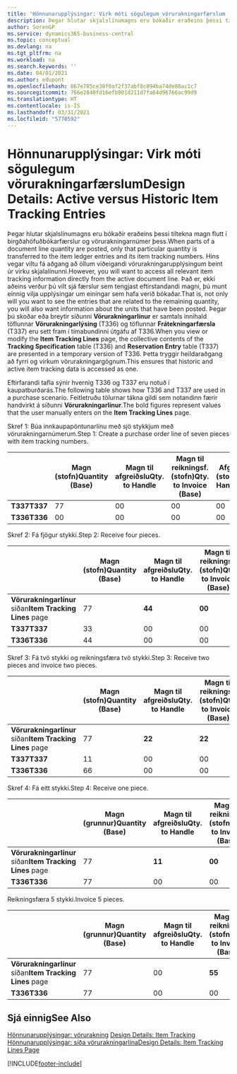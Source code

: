 ```yaml
---
title: 'Hönnunarupplýsingar: Virk móti sögulegum vörurakningarfærslum | Microsoft Docs'
description: Þegar hlutar skjalslínumagns eru bókaðir eraðeins þessi tiltekna magn flutt í birgðahöfuðbókarfærslur og vörurakningarnúmer þess. Hins vegar viltu fá aðgang að öllum viðeigandi vörurakningarupplýsingum beint úr virku skjalalínunni. Það er, ekki aðeins verður þú vilt sjá færslur sem tengjast eftirstandandi magni, þú munt einnig vilja upplýsingar um einingar sem hafa verið bókaðar. Þegar þú skoðar eða breytir síðunni **Vörurakningarlínur** er samtals innihald töflunnar **Vörurakningarlýsing** (T336) og töflunnar **Frátekningarfærsla** (T337) eru sett fram í tímabundinni útgáfu af T336. Þetta tryggir heildaraðgang að fyrri og virkum vörurakningargögnum.
author: SorenGP
ms.service: dynamics365-business-central
ms.topic: conceptual
ms.devlang: na
ms.tgt_pltfrm: na
ms.workload: na
ms.search.keywords: ''
ms.date: 04/01/2021
ms.author: edupont
ms.openlocfilehash: 867e785ce38f0af2f37abf8c894ba74de88ac1c7
ms.sourcegitcommit: 766e2840fd16efb901d211d7fa64d96766ac99d9
ms.translationtype: HT
ms.contentlocale: is-IS
ms.lasthandoff: 03/31/2021
ms.locfileid: "5770592"
---
```

# <a name="design-details-active-versus-historic-item-tracking-entries"></a><span data-ttu-id="4922a-107">Hönnunarupplýsingar: Virk móti sögulegum vörurakningarfærslum</span><span class="sxs-lookup"><span data-stu-id="4922a-107">Design Details: Active versus Historic Item Tracking Entries</span></span>
<span data-ttu-id="4922a-108">Þegar hlutar skjalslínumagns eru bókaðir eraðeins þessi tiltekna magn flutt í birgðahöfuðbókarfærslur og vörurakningarnúmer þess.</span><span class="sxs-lookup"><span data-stu-id="4922a-108">When parts of a document line quantity are posted, only that particular quantity is transferred to the item ledger entries and its item tracking numbers.</span></span> <span data-ttu-id="4922a-109">Hins vegar viltu fá aðgang að öllum viðeigandi vörurakningarupplýsingum beint úr virku skjalalínunni.</span><span class="sxs-lookup"><span data-stu-id="4922a-109">However, you will want to access all relevant item tracking information directly from the active document line.</span></span> <span data-ttu-id="4922a-110">Það er, ekki aðeins verður þú vilt sjá færslur sem tengjast eftirstandandi magni, þú munt einnig vilja upplýsingar um einingar sem hafa verið bókaðar.</span><span class="sxs-lookup"><span data-stu-id="4922a-110">That is, not only will you want to see the entries that are related to the remaining quantity, you will also want information about the units that have been posted.</span></span> <span data-ttu-id="4922a-111">Þegar þú skoðar eða breytir síðunni **Vörurakningarlínur** er samtals innihald töflunnar **Vörurakningarlýsing** (T336) og töflunnar **Frátekningarfærsla** (T337) eru sett fram í tímabundinni útgáfu af T336.</span><span class="sxs-lookup"><span data-stu-id="4922a-111">When you view or modify the **Item Tracking Lines** page, the collective contents of the **Tracking Specification** table (T336) and **Reservation Entry** table (T337) are presented in a temporary version of T336.</span></span> <span data-ttu-id="4922a-112">Þetta tryggir heildaraðgang að fyrri og virkum vörurakningargögnum.</span><span class="sxs-lookup"><span data-stu-id="4922a-112">This ensures that historic and active item tracking data is accessed as one.</span></span>  

 <span data-ttu-id="4922a-113">Eftirfarandi tafla sýnir hvernig T336 og T337 eru notuð í kaupatburðarás.</span><span class="sxs-lookup"><span data-stu-id="4922a-113">The following table shows how T336 and T337 are used in a purchase scenario.</span></span> <span data-ttu-id="4922a-114">Feitletruðu tölurnar tákna gildi sem notandinn færir handvirkt á síðunni **Vörurakningarlínur**.</span><span class="sxs-lookup"><span data-stu-id="4922a-114">The bold figures represent values that the user manually enters on the **Item Tracking Lines** page.</span></span>  

 <span data-ttu-id="4922a-115">Skref 1: Búa innkaupapöntunarlínu með sjö stykkjum með  vörurakningarnúmerum.</span><span class="sxs-lookup"><span data-stu-id="4922a-115">Step 1: Create a purchase order line of seven pieces with item tracking numbers.</span></span>  

||<span data-ttu-id="4922a-116">**Magn (stofn)**</span><span class="sxs-lookup"><span data-stu-id="4922a-116">**Quantity (Base)**</span></span>|<span data-ttu-id="4922a-117">**Magn til afgreiðslu**</span><span class="sxs-lookup"><span data-stu-id="4922a-117">**Qty. to Handle**</span></span>|<span data-ttu-id="4922a-118">**Magn til reikningsf. (stofn)**</span><span class="sxs-lookup"><span data-stu-id="4922a-118">**Qty. to Invoice (Base)**</span></span>|<span data-ttu-id="4922a-119">**Afgreitt magn (stofn)**</span><span class="sxs-lookup"><span data-stu-id="4922a-119">**Quantity Handled (Base)**</span></span>|<span data-ttu-id="4922a-120">**Reikningsfært magn (stofn)**</span><span class="sxs-lookup"><span data-stu-id="4922a-120">**Quantity Invoiced (Base)**</span></span>|  
|-|----------------------------------------------|--------------------------------------------|------------------------------------------------------|-------------------------------------------------------|--------------------------------------------------------|  
|<span data-ttu-id="4922a-121">**T337**</span><span class="sxs-lookup"><span data-stu-id="4922a-121">**T337**</span></span>|<span data-ttu-id="4922a-122">7</span><span class="sxs-lookup"><span data-stu-id="4922a-122">7</span></span>|<span data-ttu-id="4922a-123">0</span><span class="sxs-lookup"><span data-stu-id="4922a-123">0</span></span>|<span data-ttu-id="4922a-124">0</span><span class="sxs-lookup"><span data-stu-id="4922a-124">0</span></span>|<span data-ttu-id="4922a-125">0</span><span class="sxs-lookup"><span data-stu-id="4922a-125">0</span></span>|<span data-ttu-id="4922a-126">0</span><span class="sxs-lookup"><span data-stu-id="4922a-126">0</span></span>|  
|<span data-ttu-id="4922a-127">**T336**</span><span class="sxs-lookup"><span data-stu-id="4922a-127">**T336**</span></span>|<span data-ttu-id="4922a-128">0</span><span class="sxs-lookup"><span data-stu-id="4922a-128">0</span></span>|<span data-ttu-id="4922a-129">0</span><span class="sxs-lookup"><span data-stu-id="4922a-129">0</span></span>|<span data-ttu-id="4922a-130">0</span><span class="sxs-lookup"><span data-stu-id="4922a-130">0</span></span>|<span data-ttu-id="4922a-131">0</span><span class="sxs-lookup"><span data-stu-id="4922a-131">0</span></span>|<span data-ttu-id="4922a-132">0</span><span class="sxs-lookup"><span data-stu-id="4922a-132">0</span></span>|  

 <span data-ttu-id="4922a-133">Skref 2: Fá fjögur stykki.</span><span class="sxs-lookup"><span data-stu-id="4922a-133">Step 2: Receive four pieces.</span></span>  

||<span data-ttu-id="4922a-134">**Magn (stofn)**</span><span class="sxs-lookup"><span data-stu-id="4922a-134">**Quantity (Base)**</span></span>|<span data-ttu-id="4922a-135">**Magn til afgreiðslu**</span><span class="sxs-lookup"><span data-stu-id="4922a-135">**Qty. to Handle**</span></span>|<span data-ttu-id="4922a-136">**Magn til reikningsf. (stofn)**</span><span class="sxs-lookup"><span data-stu-id="4922a-136">**Qty. to Invoice (Base)**</span></span>|<span data-ttu-id="4922a-137">**Afgreitt magn (stofn)**</span><span class="sxs-lookup"><span data-stu-id="4922a-137">**Quantity Handled (Base)**</span></span>|<span data-ttu-id="4922a-138">**Reikningsfært magn (stofn)**</span><span class="sxs-lookup"><span data-stu-id="4922a-138">**Quantity Invoiced (Base)**</span></span>|  
|-|----------------------------------------------|--------------------------------------------|------------------------------------------------------|-------------------------------------------------------|--------------------------------------------------------|  
|<span data-ttu-id="4922a-139">**Vörurakningarlínur** síðan</span><span class="sxs-lookup"><span data-stu-id="4922a-139">**Item Tracking Lines** page</span></span>|<span data-ttu-id="4922a-140">7</span><span class="sxs-lookup"><span data-stu-id="4922a-140">7</span></span>|<span data-ttu-id="4922a-141">**4**</span><span class="sxs-lookup"><span data-stu-id="4922a-141">**4**</span></span>|<span data-ttu-id="4922a-142">**0**</span><span class="sxs-lookup"><span data-stu-id="4922a-142">**0**</span></span>|<span data-ttu-id="4922a-143">0</span><span class="sxs-lookup"><span data-stu-id="4922a-143">0</span></span>|<span data-ttu-id="4922a-144">0</span><span class="sxs-lookup"><span data-stu-id="4922a-144">0</span></span>|  
|<span data-ttu-id="4922a-145">**T337**</span><span class="sxs-lookup"><span data-stu-id="4922a-145">**T337**</span></span>|<span data-ttu-id="4922a-146">3</span><span class="sxs-lookup"><span data-stu-id="4922a-146">3</span></span>|<span data-ttu-id="4922a-147">0</span><span class="sxs-lookup"><span data-stu-id="4922a-147">0</span></span>|<span data-ttu-id="4922a-148">0</span><span class="sxs-lookup"><span data-stu-id="4922a-148">0</span></span>|<span data-ttu-id="4922a-149">0</span><span class="sxs-lookup"><span data-stu-id="4922a-149">0</span></span>|<span data-ttu-id="4922a-150">0</span><span class="sxs-lookup"><span data-stu-id="4922a-150">0</span></span>|  
|<span data-ttu-id="4922a-151">**T336**</span><span class="sxs-lookup"><span data-stu-id="4922a-151">**T336**</span></span>|<span data-ttu-id="4922a-152">4</span><span class="sxs-lookup"><span data-stu-id="4922a-152">4</span></span>|<span data-ttu-id="4922a-153">0</span><span class="sxs-lookup"><span data-stu-id="4922a-153">0</span></span>|<span data-ttu-id="4922a-154">0</span><span class="sxs-lookup"><span data-stu-id="4922a-154">0</span></span>|<span data-ttu-id="4922a-155">4</span><span class="sxs-lookup"><span data-stu-id="4922a-155">4</span></span>|<span data-ttu-id="4922a-156">0</span><span class="sxs-lookup"><span data-stu-id="4922a-156">0</span></span>|  

 <span data-ttu-id="4922a-157">Skref 3: Fá tvö stykki og reikningsfæra tvö stykki.</span><span class="sxs-lookup"><span data-stu-id="4922a-157">Step 3: Receive two pieces and invoice two pieces.</span></span>  

||<span data-ttu-id="4922a-158">**Magn (stofn)**</span><span class="sxs-lookup"><span data-stu-id="4922a-158">**Quantity (Base)**</span></span>|<span data-ttu-id="4922a-159">**Magn til afgreiðslu**</span><span class="sxs-lookup"><span data-stu-id="4922a-159">**Qty. to Handle**</span></span>|<span data-ttu-id="4922a-160">**Magn til reikningsf. (stofn)**</span><span class="sxs-lookup"><span data-stu-id="4922a-160">**Qty. to Invoice (Base)**</span></span>|<span data-ttu-id="4922a-161">**Afgreitt magn (stofn)**</span><span class="sxs-lookup"><span data-stu-id="4922a-161">**Quantity Handled (Base)**</span></span>|<span data-ttu-id="4922a-162">**Reikningsfært magn (stofn)**</span><span class="sxs-lookup"><span data-stu-id="4922a-162">**Quantity Invoiced (Base)**</span></span>|  
|-|----------------------------------------------|--------------------------------------------|------------------------------------------------------|-------------------------------------------------------|--------------------------------------------------------|  
|<span data-ttu-id="4922a-163">**Vörurakningarlínur** síðan</span><span class="sxs-lookup"><span data-stu-id="4922a-163">**Item Tracking Lines** page</span></span>|<span data-ttu-id="4922a-164">7</span><span class="sxs-lookup"><span data-stu-id="4922a-164">7</span></span>|<span data-ttu-id="4922a-165">**2**</span><span class="sxs-lookup"><span data-stu-id="4922a-165">**2**</span></span>|<span data-ttu-id="4922a-166">**2**</span><span class="sxs-lookup"><span data-stu-id="4922a-166">**2**</span></span>|<span data-ttu-id="4922a-167">4</span><span class="sxs-lookup"><span data-stu-id="4922a-167">4</span></span>|<span data-ttu-id="4922a-168">0</span><span class="sxs-lookup"><span data-stu-id="4922a-168">0</span></span>|  
|<span data-ttu-id="4922a-169">**T337**</span><span class="sxs-lookup"><span data-stu-id="4922a-169">**T337**</span></span>|<span data-ttu-id="4922a-170">1</span><span class="sxs-lookup"><span data-stu-id="4922a-170">1</span></span>|<span data-ttu-id="4922a-171">0</span><span class="sxs-lookup"><span data-stu-id="4922a-171">0</span></span>|<span data-ttu-id="4922a-172">0</span><span class="sxs-lookup"><span data-stu-id="4922a-172">0</span></span>|<span data-ttu-id="4922a-173">0</span><span class="sxs-lookup"><span data-stu-id="4922a-173">0</span></span>|<span data-ttu-id="4922a-174">0</span><span class="sxs-lookup"><span data-stu-id="4922a-174">0</span></span>|  
|<span data-ttu-id="4922a-175">**T336**</span><span class="sxs-lookup"><span data-stu-id="4922a-175">**T336**</span></span>|<span data-ttu-id="4922a-176">6</span><span class="sxs-lookup"><span data-stu-id="4922a-176">6</span></span>|<span data-ttu-id="4922a-177">0</span><span class="sxs-lookup"><span data-stu-id="4922a-177">0</span></span>|<span data-ttu-id="4922a-178">0</span><span class="sxs-lookup"><span data-stu-id="4922a-178">0</span></span>|<span data-ttu-id="4922a-179">6</span><span class="sxs-lookup"><span data-stu-id="4922a-179">6</span></span>|<span data-ttu-id="4922a-180">2</span><span class="sxs-lookup"><span data-stu-id="4922a-180">2</span></span>|  

 <span data-ttu-id="4922a-181">Skref 4: Fá eitt stykki.</span><span class="sxs-lookup"><span data-stu-id="4922a-181">Step 4: Receive one piece.</span></span>  

||<span data-ttu-id="4922a-182">**Magn (grunnur)**</span><span class="sxs-lookup"><span data-stu-id="4922a-182">**Quantity (Base)**</span></span>|<span data-ttu-id="4922a-183">**Magn til afgreiðslu**</span><span class="sxs-lookup"><span data-stu-id="4922a-183">**Qty. to Handle**</span></span>|<span data-ttu-id="4922a-184">**Magn til reikningsf. (stofn)**</span><span class="sxs-lookup"><span data-stu-id="4922a-184">**Qty. to Invoice (Base)**</span></span>|<span data-ttu-id="4922a-185">**Afgreitt magn (stofn)**</span><span class="sxs-lookup"><span data-stu-id="4922a-185">**Quantity Handled (Base)**</span></span>|<span data-ttu-id="4922a-186">**Reikningsfært magn (stofn)**</span><span class="sxs-lookup"><span data-stu-id="4922a-186">**Quantity Invoiced (Base)**</span></span>|  
|-|----------------------------------------------|--------------------------------------------|------------------------------------------------------|-------------------------------------------------------|--------------------------------------------------------|  
|<span data-ttu-id="4922a-187">**Vörurakningarlínur** síðan</span><span class="sxs-lookup"><span data-stu-id="4922a-187">**Item Tracking Lines** page</span></span>|<span data-ttu-id="4922a-188">7</span><span class="sxs-lookup"><span data-stu-id="4922a-188">7</span></span>|<span data-ttu-id="4922a-189">**1**</span><span class="sxs-lookup"><span data-stu-id="4922a-189">**1**</span></span>|<span data-ttu-id="4922a-190">**0**</span><span class="sxs-lookup"><span data-stu-id="4922a-190">**0**</span></span>|<span data-ttu-id="4922a-191">6</span><span class="sxs-lookup"><span data-stu-id="4922a-191">6</span></span>|<span data-ttu-id="4922a-192">2</span><span class="sxs-lookup"><span data-stu-id="4922a-192">2</span></span>|  
|<span data-ttu-id="4922a-193">**T336**</span><span class="sxs-lookup"><span data-stu-id="4922a-193">**T336**</span></span>|<span data-ttu-id="4922a-194">7</span><span class="sxs-lookup"><span data-stu-id="4922a-194">7</span></span>|<span data-ttu-id="4922a-195">0</span><span class="sxs-lookup"><span data-stu-id="4922a-195">0</span></span>|<span data-ttu-id="4922a-196">0</span><span class="sxs-lookup"><span data-stu-id="4922a-196">0</span></span>|<span data-ttu-id="4922a-197">7</span><span class="sxs-lookup"><span data-stu-id="4922a-197">7</span></span>|<span data-ttu-id="4922a-198">2</span><span class="sxs-lookup"><span data-stu-id="4922a-198">2</span></span>|  

 <span data-ttu-id="4922a-199">Reikningsfæra 5 stykki.</span><span class="sxs-lookup"><span data-stu-id="4922a-199">Invoice 5 pieces.</span></span>  

||<span data-ttu-id="4922a-200">**Magn (grunnur)**</span><span class="sxs-lookup"><span data-stu-id="4922a-200">**Quantity (Base)**</span></span>|<span data-ttu-id="4922a-201">**Magn til afgreiðslu**</span><span class="sxs-lookup"><span data-stu-id="4922a-201">**Qty. to Handle**</span></span>|<span data-ttu-id="4922a-202">**Magn til reikningsf. (stofn)**</span><span class="sxs-lookup"><span data-stu-id="4922a-202">**Qty. to Invoice (Base)**</span></span>|<span data-ttu-id="4922a-203">**Afgreitt magn (stofn)**</span><span class="sxs-lookup"><span data-stu-id="4922a-203">**Quantity Handled (Base)**</span></span>|<span data-ttu-id="4922a-204">**Reikningsfært magn (stofn)**</span><span class="sxs-lookup"><span data-stu-id="4922a-204">**Quantity Invoiced (Base)**</span></span>|  
|-|----------------------------------------------|--------------------------------------------|------------------------------------------------------|-------------------------------------------------------|--------------------------------------------------------|  
|<span data-ttu-id="4922a-205">**Vörurakningarlínur** síðan</span><span class="sxs-lookup"><span data-stu-id="4922a-205">**Item Tracking Lines** page</span></span>|<span data-ttu-id="4922a-206">7</span><span class="sxs-lookup"><span data-stu-id="4922a-206">7</span></span>|<span data-ttu-id="4922a-207">0</span><span class="sxs-lookup"><span data-stu-id="4922a-207">0</span></span>|<span data-ttu-id="4922a-208">**5**</span><span class="sxs-lookup"><span data-stu-id="4922a-208">**5**</span></span>|<span data-ttu-id="4922a-209">7</span><span class="sxs-lookup"><span data-stu-id="4922a-209">7</span></span>|<span data-ttu-id="4922a-210">2</span><span class="sxs-lookup"><span data-stu-id="4922a-210">2</span></span>|  
|<span data-ttu-id="4922a-211">**T336**</span><span class="sxs-lookup"><span data-stu-id="4922a-211">**T336**</span></span>|<span data-ttu-id="4922a-212">7</span><span class="sxs-lookup"><span data-stu-id="4922a-212">7</span></span>|<span data-ttu-id="4922a-213">0</span><span class="sxs-lookup"><span data-stu-id="4922a-213">0</span></span>|<span data-ttu-id="4922a-214">0</span><span class="sxs-lookup"><span data-stu-id="4922a-214">0</span></span>|<span data-ttu-id="4922a-215">7</span><span class="sxs-lookup"><span data-stu-id="4922a-215">7</span></span>|<span data-ttu-id="4922a-216">7</span><span class="sxs-lookup"><span data-stu-id="4922a-216">7</span></span>|  

## <a name="see-also"></a><span data-ttu-id="4922a-217">Sjá einnig</span><span class="sxs-lookup"><span data-stu-id="4922a-217">See Also</span></span>  
 <span data-ttu-id="4922a-218">[Hönnunarupplýsingar: vörurakning](design-details-item-tracking.md) </span><span class="sxs-lookup"><span data-stu-id="4922a-218">[Design Details: Item Tracking](design-details-item-tracking.md) </span></span>  
 [<span data-ttu-id="4922a-219">Hönnunarupplýsingar: síða vörurakningarlína</span><span class="sxs-lookup"><span data-stu-id="4922a-219">Design Details: Item Tracking Lines Page</span></span>](design-details-item-tracking-lines-window.md)


[!INCLUDE[footer-include](includes/footer-banner.md)]